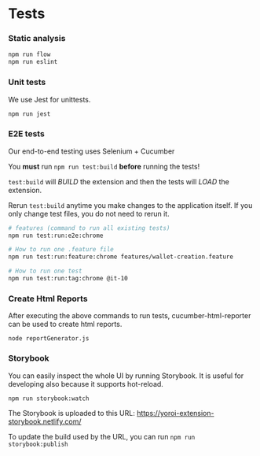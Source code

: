 # Tests

### Static analysis

```bash
npm run flow
npm run eslint
```

### Unit tests

We use Jest for unittests.

```bash
npm run jest
```

### E2E tests

Our end-to-end testing uses Selenium + Cucumber

You **must** run `npm run test:build` **before** running the tests!

`test:build` will *BUILD* the extension and then the tests will *LOAD* the extension.

Rerun `test:build` anytime you make changes to the application itself. If you only change test files, you do not need to rerun it.

```bash
# features (command to run all existing tests)
npm run test:run:e2e:chrome

# How to run one .feature file
npm run test:run:feature:chrome features/wallet-creation.feature

# How to run one test
npm run test:run:tag:chrome @it-10
```

### Create Html Reports
After executing the above commands to run tests, cucumber-html-reporter can be used to create html reports.
````
node reportGenerator.js
````

### Storybook

You can easily inspect the whole UI by running Storybook. It is useful for developing also because it supports hot-reload.

```bash
npm run storybook:watch
```

The Storybook is uploaded to this URL: https://yoroi-extension-storybook.netlify.com/

To update the build used by the URL, you can run `npm run storybook:publish`
